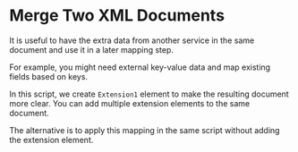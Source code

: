 # Merge Two XML Documents

It is useful to have the extra data from another service in the same document and use it in a later mapping step.

For example, you might need external key-value data and map existing fields based on keys.

In this script, we create `Extension1` element to make the resulting document more clear. You can add multiple extension elements to the same document.

The alternative is to apply this mapping in the same script without adding the extension element.
